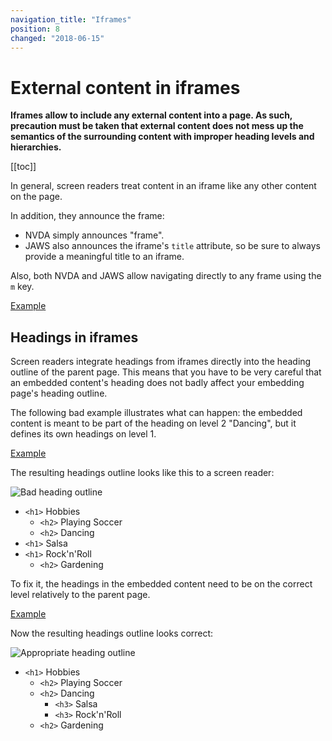 ```yaml
---
navigation_title: "Iframes"
position: 8
changed: "2018-06-15"
---
```


# External content in iframes

**Iframes allow to include any external content into a page. As such, precaution must be taken that external content does not mess up the semantics of the surrounding content with improper heading levels and hierarchies.**

[[toc]]

In general, screen readers treat content in an iframe like any other content on the page.

In addition, they announce the frame:

- NVDA simply announces "frame".
- JAWS also announces the iframe's `title` attribute, so be sure to always provide a meaningful title to an iframe.

Also, both NVDA and JAWS allow navigating directly to any frame using the `m` key.

[Example](_examples/general-iframe-example)

## Headings in iframes

Screen readers integrate headings from iframes directly into the heading outline of the parent page. This means that you have to be very careful that an embedded content's heading does not badly affect your embedding page's heading outline.

The following bad example illustrates what can happen: the embedded content is meant to be part of the heading on level 2 "Dancing", but it defines its own headings on level 1.

[Example](_examples/bad-iframe-with-interferring-headings)

The resulting headings outline looks like this to a screen reader:

![Bad heading outline](_media/bad-heading-outline.png)

- `<h1>` Hobbies
    - `<h2>` Playing Soccer
    - `<h2>` Dancing
- `<h1>` Salsa
- `<h1>` Rock'n'Roll
    - `<h2>` Gardening

To fix it, the headings in the embedded content need to be on the correct level relatively to the parent page.

[Example](_examples/iframe-with-appropriate-headings)

Now the resulting headings outline looks correct:

![Appropriate heading outline](_media/appropriate-heading-outline.png)

- `<h1>` Hobbies
    - `<h2>` Playing Soccer
    - `<h2>` Dancing
        - `<h3>` Salsa
        - `<h3>` Rock'n'Roll
    - `<h2>` Gardening
